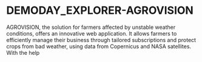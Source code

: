 # DEMODAY_EXPLORER-AGROVISION
AGROVISION, the solution for farmers affected by unstable weather conditions, offers an innovative web application. It allows farmers to efficiently manage their business through tailored subscriptions and protect crops from bad weather, using data from Copernicus and NASA satellites. With the help
